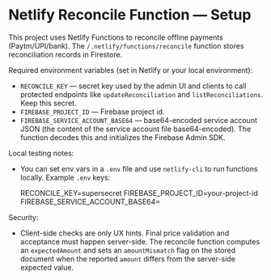 # Netlify Reconcile Function — Setup

This project uses Netlify Functions to reconcile offline payments (Paytm/UPI/bank). The `/.netlify/functions/reconcile` function stores reconciliation records in Firestore.

Required environment variables (set in Netlify or your local environment):

- `RECONCILE_KEY` — secret key used by the admin UI and clients to call protected endpoints like `updateReconciliation` and `listReconciliations`. Keep this secret.
- `FIREBASE_PROJECT_ID` — Firebase project id.
- `FIREBASE_SERVICE_ACCOUNT_BASE64` — base64-encoded service account JSON (the content of the service account file base64-encoded). The function decodes this and initializes the Firebase Admin SDK.

Local testing notes:
- You can set env vars in a `.env` file and use `netlify-cli` to run functions locally. Example `.env` keys:

  RECONCILE_KEY=supersecret
  FIREBASE_PROJECT_ID=your-project-id
  FIREBASE_SERVICE_ACCOUNT_BASE64=<base64-json>

Security:
- Client-side checks are only UX hints. Final price validation and acceptance must happen server-side. The reconcile function computes an `expectedAmount` and sets an `amountMismatch` flag on the stored document when the reported `amount` differs from the server-side expected value.
